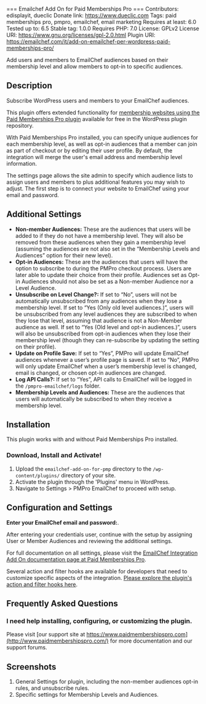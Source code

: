 === Emailchef Add On for Paid Memberships Pro ===
Contributors: edisplayit, dueclic
Donate link: https://www.dueclic.com
Tags: paid memberships pro, pmpro, emailchef, email marketing
Requires at least: 6.0
Tested up to: 6.5
Stable tag: 1.0.0
Requires PHP: 7.0
License: GPLv2
License URI: https://www.gnu.org/licenses/gpl-2.0.html
Plugin URI: https://emailchef.com/it/add-on-emailchef-per-wordpress-paid-memberships-pro/

Add users and members to EmailChef audiences based on their membership level and allow members to opt-in to specific audiences.

## Description

Subscribe WordPress users and members to your EmailChef audiences.

This plugin offers extended functionality for [membership websites using the Paid Memberships Pro plugin](https://wordpress.org/plugins/paid-memberships-pro/) available for free in the WordPress plugin repository.

With Paid Memberships Pro installed, you can specify unique audiences for each membership level, as well as opt-in audiences that a member can join as part of checkout or by editing their user profile. By default, the integration will merge the user's email address and membership level information.

The settings page allows the site admin to specify which audience lists to assign users and members to plus additional features  you may wish to adjust. The first step is to connect your website to EmailChef using your email and password.

## Additional Settings

* **Non-member Audiences:** These are the audiences that users will be added to if they do not have a membership level. They will also be removed from these audiences when they gain a membership level (assuming the audiences are not also set in the “Membership Levels and Audiences” option for their new level).
* **Opt-in Audiences:** These are the audiences that users will have the option to subscribe to during the PMPro checkout process. Users are later able to update their choice from their profile. Audiences set as Opt-in Audiences should not also be set as a Non-member Audience nor a Level Audience.
* **Unsubscribe on Level Change?:** If set to “No”, users will not be automatically unsubscribed from any audiences when they lose a membership level. If set to “Yes (Only old level audiences.)”, users will be unsubscribed from any level audiences they are subscribed to when they lose that level, assuming that audience is not a Non-Member audience as well. If set to “Yes (Old level and opt-in audiences.)”, users will also be unsubscribed from opt-in audiences when they lose their membership level (though they can re-subscribe by updating the setting on their profile).
* **Update on Profile Save:** If set to “Yes”, PMPro will update EmailChef audiences whenever a user’s profile page is saved. If set to “No”, PMPro will only update EmailChef when a user’s membership level is changed, email is changed, or chosen opt-in audiences are changed.
* **Log API Calls?:** If set to “Yes”, API calls to EmailChef will be logged in the `/pmpro-emailchef/logs` folder.
* **Membership Levels and Audiences:** These are the audiences that users will automatically be subscribed to when they receive a membership level.

## Installation 
This plugin works with and without Paid Memberships Pro installed.

### Download, Install and Activate! 
1. Upload the `emailchef-add-on-for-pmp` directory to the `/wp-content/plugins/` directory of your site.
2. Activate the plugin through the 'Plugins' menu in WordPress.
3. Navigate to Settings > PMPro EmailChef to proceed with setup.

## Configuration and Settings 

**Enter your EmailChef email and password:**.

After entering your credentials user, continue with the setup by assigning User or Member Audiences and reviewing the additional settings.

For full documentation on all settings, please visit the [EmailChef Integration Add On documentation page at Paid Memberships Pro]().

Several action and filter hooks are available for developers that need to customize specific aspects of the integration. [Please explore the plugin's action and filter hooks here]().

## Frequently Asked Questions

### I need help installing, configuring, or customizing the plugin. 

Please visit [our support site at https://www.paidmembershipspro.com](http://www.paidmembershipspro.com/) for more documentation and our support forums.

## Screenshots

1. General Settings for plugin, including the non-member audiences opt-in rules, and unsubscribe rules.
2. Specific settings for Membership Levels and Audiences.
